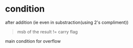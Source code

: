 # condition
after addition (ie even in substraction(using 2's compliment))
> msb of the result != carry flag

main condition for overflow
